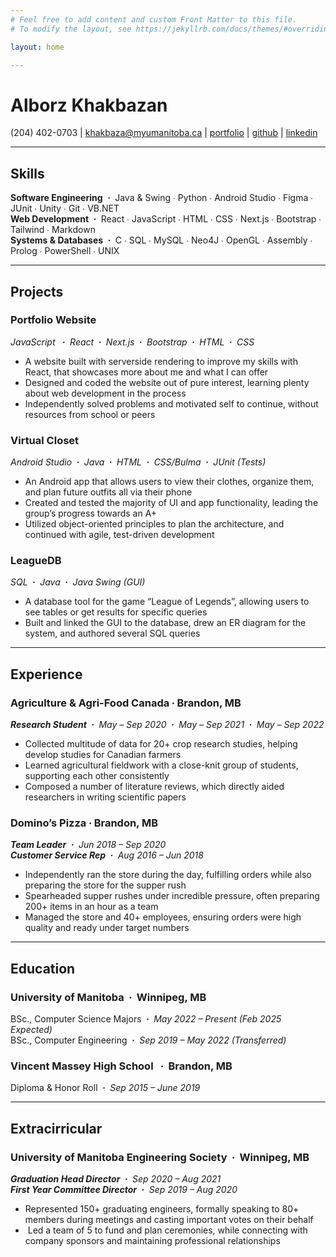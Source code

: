 ```yaml
---
# Feel free to add content and custom Front Matter to this file.
# To modify the layout, see https://jekyllrb.com/docs/themes/#overriding-theme-defaults

layout: home

---
```

# **Alborz Khakbazan**
(204) 402-0703  |  [khakbaza@myumanitoba.ca](mailto:khakbaza@myumanitoba.ca) |   [portfolio](www.alborzk.me)  |  [github](https://github.com/alborzk)  |  [linkedin](https://www.linkedin.com/in/alborzk/)

---

## **Skills**  

**Software Engineering**  **_∙_**  Java & Swing ∙ Python ∙ Android Studio ∙ Figma ∙ JUnit ∙ Unity ∙ Git ∙ VB.NET  
**Web Development**  **_∙_**  React ∙ JavaScript ∙ HTML ∙ CSS ∙ Next.js ∙ Bootstrap ∙ Tailwind ∙ Markdown  
**Systems & Databases**  **_∙_**  C ∙ SQL ∙ MySQL ∙ Neo4J ∙ OpenGL ∙ Assembly ∙ Prolog ∙ PowerShell ∙ UNIX

---  

## **Projects** 

### **Portfolio Website**
_JavaScript_   **_∙_**  _React_  **_∙_**  _Next.js_  **_∙_**  _Bootstrap_  **_∙_**  _HTML_  **_∙_**  _CSS_
-  A website built with serverside rendering to improve my skills with React, that showcases more about me and what I can offer
-  Designed and coded the website out of pure interest, learning plenty about web development in the process
-  Independently solved problems and motivated self to continue, without resources from school or peers

### **Virtual Closet**  
_Android Studio_  **_∙_**  _Java_  **_∙_**  _HTML_  **_∙_**  _CSS/Bulma_  **_∙_**  _JUnit (Tests)_ 
-  An Android app that allows users to view their clothes, organize them, and plan future outfits all via their phone
-  Created and tested the majority of UI and app functionality, leading the group’s progress towards an A+
-  Utilized object-oriented principles to plan the architecture, and continued with agile, test-driven development

### **LeagueDB** 
_SQL_  **_∙_**  _Java_  **_∙_**  _Java Swing (GUI)_
-  A database tool for the game “League of Legends”, allowing users to see tables or get results for specific queries
-  Built and linked the GUI to the database, drew an ER diagram for the system, and authored several SQL queries

---

## **Experience**

### **Agriculture & Agri-Food Canada** **_∙_** **Brandon, MB**
**_Research Student_**  **_∙_**  _May – Sep 2020_  **_∙_**  _May – Sep 2021_  **_∙_**  _May – Sep 2022_
-  Collected multitude of data for 20+ crop research studies, helping develop studies for Canadian farmers
-  Learned agricultural fieldwork with a close-knit group of students, supporting each other consistently
-  Composed a number of literature reviews, which directly aided researchers in writing scientific papers

### **Domino’s Pizza** **_∙_** **Brandon, MB**
**_Team Leader_**  **_∙_**  _Jun 2018 – Sep 2020_  
**_Customer Service Rep_**  **_∙_**  _Aug 2016 – Jun 2018_
-  Independently ran the store during the day, fulfilling orders while also preparing the store for the supper rush
-  Spearheaded supper rushes under incredible pressure, often preparing 200+ items in an hour as a team
-  Managed the store and 40+ employees, ensuring orders were high quality and ready under target numbers

---

## **Education** 

### **University of Manitoba**  **_∙_**  **Winnipeg, MB** 
BSc., Computer Science Majors  **_∙_**  _May 2022 – Present (Feb 2025 Expected)_  
BSc., Computer Engineering  **_∙_**  _Sep 2019 – May 2022 (Transferred)_

### **Vincent Massey High School**   **_∙_**  **Brandon, MB**
Diploma & Honor Roll  **_∙_**  _Sep 2015 – June 2019_

---

## **Extracirricular**

### **University of Manitoba Engineering Society**  **_∙_**  **Winnipeg, MB**
**_Graduation Head Director_**  **_∙_**  _Sep 2020 – Aug 2021_  
**_First Year Committee Director_**  **_∙_**  _Sep 2019 – Aug 2020_
-   Represented 150+ graduating engineers, formally speaking to 80+ members during meetings and casting important votes on their behalf
-   Led a team of 5 to fund and plan ceremonies, while connecting with company sponsors and maintaining professional relationships